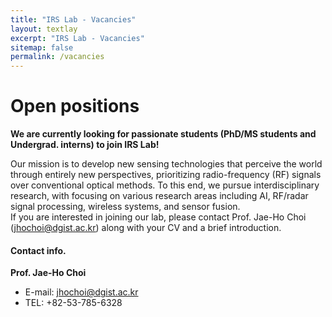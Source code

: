 ```yaml
---
title: "IRS Lab - Vacancies"
layout: textlay
excerpt: "IRS Lab - Vacancies"
sitemap: false
permalink: /vacancies
---
```


# Open positions

**We are currently looking for passionate students (PhD/MS students and Undergrad. interns) to join IRS Lab!**

Our mission is to develop new sensing technologies that perceive the world through entirely new perspectives, prioritizing radio-frequency (RF) signals over conventional optical methods. To this end, we pursue interdisciplinary research, with focusing on various research areas including AI, RF/radar signal processing, wireless systems, and sensor fusion.<br> 
If you are interested in joining our lab, please contact Prof. Jae-Ho Choi (<u>jhochoi@dgist.ac.kr</u>) along with your CV and a brief introduction.


<!-- We are  looking for new group members with passion, talent, and grit!

You will have the chance to work on the grand challenges of condensed matter physics, often at the interface of instrumental design and new physics. You will be involved in determining the important and interesting questions, creating and improving instrumental setups, performing measurements, and making discoveries. -->

#### Contact info.

**Prof. Jae-Ho Choi**<br>
* E-mail: jhochoi@dgist.ac.kr<br>
* TEL: +82-53-785-6328<br>

<br><br>